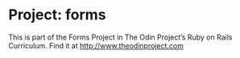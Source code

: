 # Project: forms

This is part of the Forms Project in The Odin Project’s Ruby on Rails Curriculum. Find it at http://www.theodinproject.com
